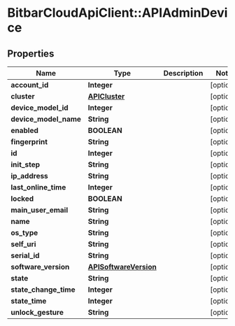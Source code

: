 # BitbarCloudApiClient::APIAdminDevice

## Properties
Name | Type | Description | Notes
------------ | ------------- | ------------- | -------------
**account_id** | **Integer** |  | [optional] 
**cluster** | [**APICluster**](APICluster.md) |  | [optional] 
**device_model_id** | **Integer** |  | [optional] 
**device_model_name** | **String** |  | [optional] 
**enabled** | **BOOLEAN** |  | [optional] 
**fingerprint** | **String** |  | [optional] 
**id** | **Integer** |  | [optional] 
**init_step** | **String** |  | [optional] 
**ip_address** | **String** |  | [optional] 
**last_online_time** | **Integer** |  | [optional] 
**locked** | **BOOLEAN** |  | [optional] 
**main_user_email** | **String** |  | [optional] 
**name** | **String** |  | [optional] 
**os_type** | **String** |  | [optional] 
**self_uri** | **String** |  | [optional] 
**serial_id** | **String** |  | [optional] 
**software_version** | [**APISoftwareVersion**](APISoftwareVersion.md) |  | [optional] 
**state** | **String** |  | [optional] 
**state_change_time** | **Integer** |  | [optional] 
**state_time** | **Integer** |  | [optional] 
**unlock_gesture** | **String** |  | [optional] 


